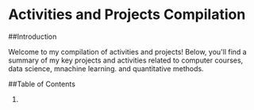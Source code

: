 # Activities and Projects Compilation

##Introduction

Welcome to my compilation of activities and projects! Below, you'll find a summary of my key projects and activities related to computer courses, data science, mnachine learning. and quantitative methods.

##Table of Contents

1. 
